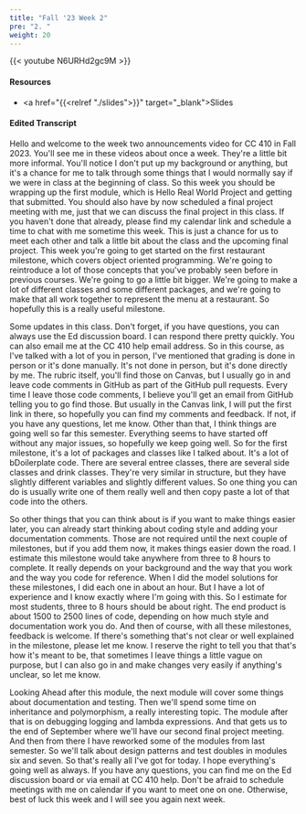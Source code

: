 ```yaml
---
title: "Fall '23 Week 2"
pre: "2. "
weight: 20
---
```


{{< youtube N6URHd2gc9M >}}

#### Resources

* <a href="{{<relref "./slides">}}" target="_blank">Slides</a>

#### Edited Transcript

Hello and welcome to the week two announcements video for CC 410 in Fall 2023. You'll see me in these videos about once a week. They're a little bit more informal. You'll notice I don't put up my background or anything, but it's a chance for me to talk through some things that I would normally say if we were in class at the beginning of class. So this week you should be wrapping up the first module, which is Hello Real World Project and getting that submitted. You should also have by now scheduled a final project meeting with me, just that we can discuss the final project in this class. If you haven't done that already, please find my calendar link and schedule a time to chat with me sometime this week. This is just a chance for us to meet each other and talk a little bit about the class and the upcoming final project. This week you're going to get started on the first restaurant milestone, which covers object oriented programming. We're going to reintroduce a lot of those concepts that you've probably seen before in previous courses. We're going to go a little bit bigger. We're going to make a lot of different classes and some different packages, and we're going to make that all work together to represent the menu at a restaurant. So hopefully this is a really useful milestone. 

Some updates in this class. Don't forget, if you have questions, you can always use the Ed discussion board. I can respond there pretty quickly. You can also email me at the CC 410 help email address. So in this course, as I've talked with a lot of you in person, I've mentioned that grading is done in person or it's done manually. It's not done in person, but it's done directly by me. The rubric itself, you'll find those on Canvas, but I usually go in and leave code comments in GitHub as part of the GitHub pull requests. Every time I leave those code comments, I believe you'll get an email from GitHub telling you to go find those. But usually in the Canvas link, I will put the first link in there, so hopefully you can find my comments and feedback. If not, if you have any questions, let me know. Other than that, I think things are going well so far this semester. Everything seems to have started off without any major issues, so hopefully we keep going well. So for the first milestone, it's a lot of packages and classes like I talked about. It's a lot of bDoilerplate code. There are several entree classes, there are several side classes and drink classes. They're very similar in structure, but they have slightly different variables and slightly different values. So one thing you can do is usually write one of them really well and then copy paste a lot of that code into the others. 

So other things that you can think about is if you want to make things easier later, you can already start thinking about coding style and adding your documentation comments. Those are not required until the next couple of milestones, but if you add them now, it makes things easier down the road. I estimate this milestone would take anywhere from three to 8 hours to complete. It really depends on your background and the way that you work and the way you code for reference. When I did the model solutions for these milestones, I did each one in about an hour. But I have a lot of experience and I know exactly where I'm going with this. So I estimate for most students, three to 8 hours should be about right. The end product is about 1500 to 2500 lines of code, depending on how much style and documentation work you do. And then of course, with all these milestones, feedback is welcome. If there's something that's not clear or well explained in the milestone, please let me know. I reserve the right to tell you that that's how it's meant to be, that sometimes I leave things a little vague on purpose, but I can also go in and make changes very easily if anything's unclear, so let me know. 

Looking Ahead after this module, the next module will cover some things about documentation and testing. Then we'll spend some time on inheritance and polymorphism, a really interesting topic. The module after that is on debugging logging and lambda expressions. And that gets us to the end of September where we'll have our second final project meeting. And then from there I have reworked some of the modules from last semester. So we'll talk about design patterns and test doubles in modules six and seven. So that's really all I've got for today. I hope everything's going well as always. If you have any questions, you can find me on the Ed discussion board or via email at CC 410 help. Don't be afraid to schedule meetings with me on calendar if you want to meet one on one. Otherwise, best of luck this week and I will see you again next week. 
